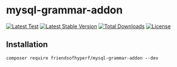 # mysql-grammar-addon

[![Latest Test](https://github.com/friendsofhyperf/mysql-grammar-addon/workflows/tests/badge.svg)](https://github.com/friendsofhyperf/mysql-grammar-addon/actions)
[![Latest Stable Version](https://img.shields.io/packagist/v/friendsofhyperf/mysql-grammar-addon)](https://packagist.org/packages/friendsofhyperf/mysql-grammar-addon)
[![Total Downloads](https://img.shields.io/packagist/dt/friendsofhyperf/mysql-grammar-addon)](https://packagist.org/packages/friendsofhyperf/mysql-grammar-addon)
[![License](https://img.shields.io/packagist/l/friendsofhyperf/mysql-grammar-addon)](https://github.com/friendsofhyperf/mysql-grammar-addon)

## Installation

```shell
composer require friendsofhyperf/mysql-grammar-addon --dev
```
